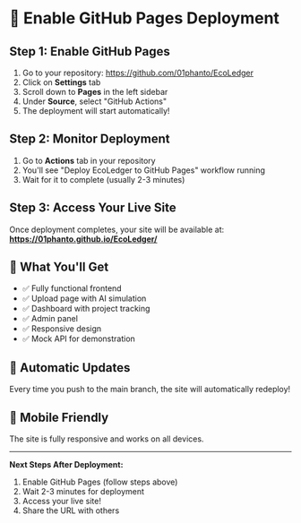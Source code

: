 # 🚀 Enable GitHub Pages Deployment

## Step 1: Enable GitHub Pages
1. Go to your repository: https://github.com/01phanto/EcoLedger
2. Click on **Settings** tab
3. Scroll down to **Pages** in the left sidebar
4. Under **Source**, select "GitHub Actions"
5. The deployment will start automatically!

## Step 2: Monitor Deployment
1. Go to **Actions** tab in your repository
2. You'll see "Deploy EcoLedger to GitHub Pages" workflow running
3. Wait for it to complete (usually 2-3 minutes)

## Step 3: Access Your Live Site
Once deployment completes, your site will be available at:
**https://01phanto.github.io/EcoLedger/**

## 🎉 What You'll Get
- ✅ Fully functional frontend
- ✅ Upload page with AI simulation
- ✅ Dashboard with project tracking
- ✅ Admin panel
- ✅ Responsive design
- ✅ Mock API for demonstration

## 🔧 Automatic Updates
Every time you push to the main branch, the site will automatically redeploy!

## 📱 Mobile Friendly
The site is fully responsive and works on all devices.

---
**Next Steps After Deployment:**
1. Enable GitHub Pages (follow steps above)
2. Wait 2-3 minutes for deployment
3. Access your live site!
4. Share the URL with others